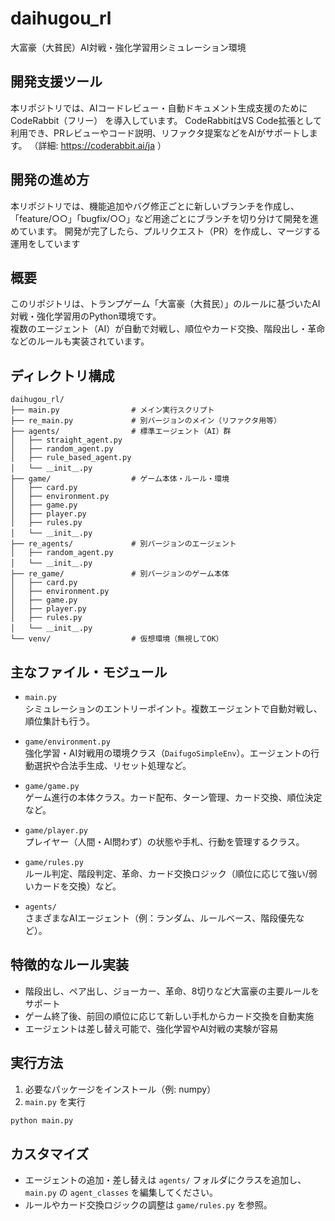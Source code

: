 # daihugou_rl

大富豪（大貧民）AI対戦・強化学習用シミュレーション環境

## 開発支援ツール

本リポジトリでは、AIコードレビュー・自動ドキュメント生成支援のために CodeRabbit（フリー） を導入しています。
CodeRabbitはVS Code拡張として利用でき、PRレビューやコード説明、リファクタ提案などをAIがサポートします。
（詳細: https://coderabbit.ai/ja ）

## 開発の進め方

本リポジトリでは、機能追加やバグ修正ごとに新しいブランチを作成し、
「feature/○○」「bugfix/○○」など用途ごとにブランチを切り分けて開発を進めています。
開発が完了したら、プルリクエスト（PR）を作成し、マージする運用をしています


## 概要

このリポジトリは、トランプゲーム「大富豪（大貧民）」のルールに基づいたAI対戦・強化学習用のPython環境です。  
複数のエージェント（AI）が自動で対戦し、順位やカード交換、階段出し・革命などのルールも実装されています。

## ディレクトリ構成

```
daihugou_rl/
├── main.py                # メイン実行スクリプト
├── re_main.py             # 別バージョンのメイン（リファクタ用等）
├── agents/                # 標準エージェント（AI）群
│   ├── straight_agent.py
│   ├── random_agent.py
│   ├── rule_based_agent.py
│   └── ＿init＿.py
├── game/                  # ゲーム本体・ルール・環境
│   ├── card.py
│   ├── environment.py
│   ├── game.py
│   ├── player.py
│   ├── rules.py
│   └── ＿init＿.py
├── re_agents/             # 別バージョンのエージェント
│   ├── random_agent.py
│   └── ＿init＿.py
├── re_game/               # 別バージョンのゲーム本体
│   ├── card.py
│   ├── environment.py
│   ├── game.py
│   ├── player.py
│   ├── rules.py
│   └── ＿init＿.py
└── venv/                  # 仮想環境（無視してOK）
```

## 主なファイル・モジュール


- `main.py`  
  シミュレーションのエントリーポイント。複数エージェントで自動対戦し、順位集計も行う。

- `game/environment.py`  
  強化学習・AI対戦用の環境クラス（`DaifugoSimpleEnv`）。エージェントの行動選択や合法手生成、リセット処理など。

- `game/game.py`  
  ゲーム進行の本体クラス。カード配布、ターン管理、カード交換、順位決定など。

- `game/player.py`  
  プレイヤー（人間・AI問わず）の状態や手札、行動を管理するクラス。

- `game/rules.py`  
  ルール判定、階段判定、革命、カード交換ロジック（順位に応じて強い/弱いカードを交換）など。

- `agents/`  
  さまざまなAIエージェント（例：ランダム、ルールベース、階段優先など）。

## 特徴的なルール実装

- 階段出し、ペア出し、ジョーカー、革命、8切りなど大富豪の主要ルールをサポート
- ゲーム終了後、前回の順位に応じて新しい手札からカード交換を自動実施
- エージェントは差し替え可能で、強化学習やAI対戦の実験が容易

## 実行方法

1. 必要なパッケージをインストール（例: numpy）
2. `main.py` を実行

```bash
python main.py
```

## カスタマイズ

- エージェントの追加・差し替えは `agents/` フォルダにクラスを追加し、`main.py` の `agent_classes` を編集してください。
- ルールやカード交換ロジックの調整は `game/rules.py` を参照。

